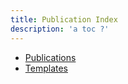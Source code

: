 ```yaml
---
title: Publication Index
description: 'a toc ?'
---
```


- [Publications](publications)
- [Templates](templates)
